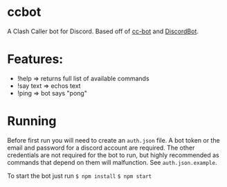 # ccbot
A Clash Caller bot for Discord. Based off of <a href="https://github.com/butttons/cc-bot">cc-bot</a>
and <a href="https://github.com/chalda/DiscordBot">DiscordBot</a>.  

# Features:
- !help => returns full list of available commands
- !say text => echos text
- !ping => bot says "pong"

# Running
Before first run you will need to create an `auth.json` file. A bot token or the email and password for a discord account are required. The other credentials are not required for the bot to run, but highly recommended as commands that depend on them will malfunction. See `auth.json.example`.

To start the bot just run
`$ npm install`
`$ npm start`